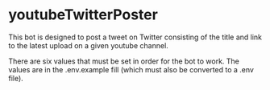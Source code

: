 # youtubeTwitterPoster

This bot is designed to post a tweet on Twitter consisting of the title and link to the latest upload on a given youtube channel.

There are six values that must be set in order for the bot to work. The values are in the .env.example fill (which must also be converted to a .env file).